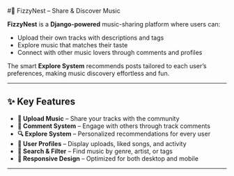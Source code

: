 #🎵 FizzyNest – Share & Discover Music

**FizzyNest** is a **Django-powered** music-sharing platform where users can:

* Upload their own tracks with descriptions and tags
* Explore music that matches their taste
* Connect with other music lovers through comments and profiles

The smart **Explore System** recommends posts tailored to each user’s preferences, making music discovery effortless and fun.

---

## ✨ Key Features

* **🎼 Upload Music** – Share your tracks with the community
* **💬 Comment System** – Engage with others through track comments
* **🔍 Explore System** – Personalized recommendations for every user
* **👤 User Profiles** – Display uploads, liked songs, and activity
* **🎯 Search & Filter** – Find music by genre, artist, or tags
* **📱 Responsive Design** – Optimized for both desktop and mobile

---

